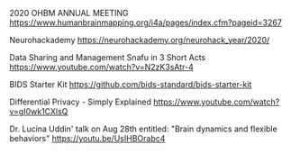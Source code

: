 
2020 OHBM ANNUAL MEETING
https://www.humanbrainmapping.org/i4a/pages/index.cfm?pageid=3267

Neurohackademy
https://neurohackademy.org/neurohack_year/2020/

Data Sharing and Management Snafu in 3 Short Acts
https://www.youtube.com/watch?v=N2zK3sAtr-4

BIDS Starter Kit
https://github.com/bids-standard/bids-starter-kit

Differential Privacy - Simply Explained
https://www.youtube.com/watch?v=gI0wk1CXlsQ

Dr. Lucina Uddin' talk on Aug 28th entitled: "Brain dynamics and flexible behaviors"
https://youtu.be/UsIHBOrabc4
